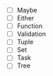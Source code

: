 - [ ] Maybe
- [ ] Either
- [ ] Function
- [ ] Validation
- [ ] Tuple
- [ ] Set
- [ ] Task
- [ ] Tree
